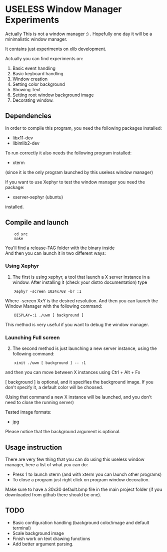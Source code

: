 USELESS Window Manager Experiments
==================================

Actually This is not a window manager :) . Hopefully one day it will be a minimalistic window manager.

It contains just experiments on xlib development. 

Actually you can find experiments on:

1. Basic event handling
2. Basic keyboard handling
3. Window creation
4. Setting color background
5. Showing Text
6. Setting root window background image
7. Decorating window.

Dependencies
------------
In order to compile this program, you need the following packages installed:

* libx11-dev
* libimlib2-dev

To run correctly it also needs the following program installed:

* xterm

(since it is the only program launched by this useless window manager)

If you want to use Xephyr to test the window manager you need the package: 

* xserver-xephyr (ubuntu) 

installed.

Compile and launch
------------------

```console
    cd src
    make
```

You'll find a release-TAG folder with the binary inside \
And then you can launch it in two different ways:

### Using Xephyr

1. The first is using xephyr,  a tool that launch a X server instance in a window. After installing it (check your distro documentation) type

```console
    Xephyr -screen 1024x768 -br :1
```

Where -screen XxY is the desired resolution. And then you can launch the Window Manager with the following command:

```console
    DISPLAY=:1 ./uwm [ background ]
```

This method is very useful if you want to debug the window manager.

### Launching Full screen

2. The second method is just launching a new server instance, using the following command:

```console
    xinit ./uwm [ background ] -- :1
```

and then you can move between X instances using Ctrl + Alt + Fx

[ background ] is optional, and it specifies the background image. If you don't specify it, a default color will be choosed.

(Using that command a new X instance will be launched, and you don't need to close the running server)

Tested image formats:

* jpg

Please notice that the background argument is optional. 

Usage instruction
-----------------
There are very few thing that you can do using this useless window manager, here a list of what you can do:

* Press 1 to launch xterm (and with xterm you can launch other programs)
* To close a program just right click on program window decoration.

Make sure to have a 30x30 default.bmp file in the main project folder (if you downloaded from github there should be one).

TODO
----

* Basic configuration handling (background color/image and default terminal)
* Scale background image
* Finish work on text drawing functions
* Add better argument parsing.
